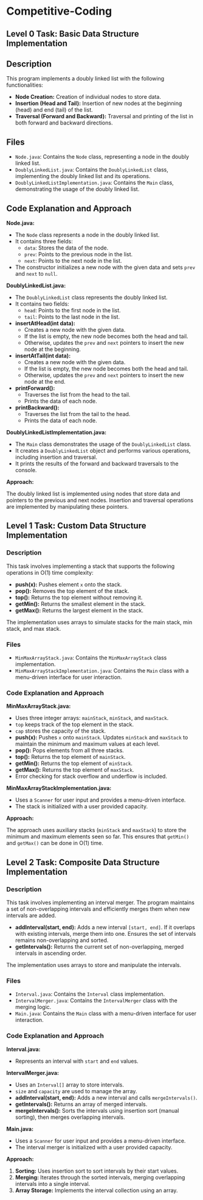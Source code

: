 # Competitive-Coding 

## Level 0 Task: Basic Data Structure Implementation

## Description

This program implements a doubly linked list with the following functionalities:

* **Node Creation:** Creation of individual nodes to store data.
* **Insertion (Head and Tail):** Insertion of new nodes at the beginning (head) and end (tail) of the list.
* **Traversal (Forward and Backward):** Traversal and printing of the list in both forward and backward directions.

## Files

* `Node.java`: Contains the `Node` class, representing a node in the doubly linked list.
* `DoublyLinkedList.java`: Contains the `DoublyLinkedList` class, implementing the doubly linked list and its operations.
* `DoublyLinkedListImplementation.java`: Contains the `Main` class, demonstrating the usage of the doubly linked list.

## Code Explanation and Approach

**Node.java:**

* The `Node` class represents a node in the doubly linked list.
* It contains three fields:
    * `data`: Stores the data of the node.
    * `prev`: Points to the previous node in the list.
    * `next`: Points to the next node in the list.
* The constructor initializes a new node with the given data and sets `prev` and `next` to `null`.

**DoublyLinkedList.java:**

* The `DoublyLinkedList` class represents the doubly linked list.
* It contains two fields:
    * `head`: Points to the first node in the list.
    * `tail`: Points to the last node in the list.
* **insertAtHead(int data):**
    * Creates a new node with the given data.
    * If the list is empty, the new node becomes both the head and tail.
    * Otherwise, updates the `prev` and `next` pointers to insert the new node at the beginning.
* **insertAtTail(int data):**
    * Creates a new node with the given data.
    * If the list is empty, the new node becomes both the head and tail.
    * Otherwise, updates the `prev` and `next` pointers to insert the new node at the end.
* **printForward():**
    * Traverses the list from the head to the tail.
    * Prints the data of each node.
* **printBackward():**
    * Traverses the list from the tail to the head.
    * Prints the data of each node.

**DoublyLinkedListImplementation.java:**

* The `Main` class demonstrates the usage of the `DoublyLinkedList` class.
* It creates a `DoublyLinkedList` object and performs various operations, including insertion and traversal.
* It prints the results of the forward and backward traversals to the console.

**Approach:**

The doubly linked list is implemented using nodes that store data and pointers to the previous and next nodes. Insertion and traversal operations are implemented by manipulating these pointers.

## Level 1 Task: Custom Data Structure Implementation

### Description

This task involves implementing a stack that supports the following operations in O(1) time complexity:

* **push(x):** Pushes element `x` onto the stack.
* **pop():** Removes the top element of the stack.
* **top():** Returns the top element without removing it.
* **getMin():** Returns the smallest element in the stack.
* **getMax():** Returns the largest element in the stack.

The implementation uses arrays to simulate stacks for the main stack, min stack, and max stack.

### Files

* `MinMaxArrayStack.java`: Contains the `MinMaxArrayStack` class implementation.
* `MinMaxArrayStackImplementation.java`: Contains the `Main` class with a menu-driven interface for user interaction.

### Code Explanation and Approach

**MinMaxArrayStack.java:**

* Uses three integer arrays: `mainStack`, `minStack`, and `maxStack`.
* `top` keeps track of the top element in the stack.
* `cap` stores the capacity of the stack.
* **push(x):** Pushes `x` onto `mainStack`. Updates `minStack` and `maxStack` to maintain the minimum and maximum values at each level.
* **pop():** Pops elements from all three stacks.
* **top():** Returns the top element of `mainStack`.
* **getMin():** Returns the top element of `minStack`.
* **getMax():** Returns the top element of `maxStack`.
* Error checking for stack overflow and underflow is included.

**MinMaxArrayStackImplementation.java:**

* Uses a `Scanner` for user input and provides a menu-driven interface.
* The stack is initialized with a user provided capacity.

**Approach:**

The approach uses auxiliary stacks (`minStack` and `maxStack`) to store the minimum and maximum elements seen so far. This ensures that `getMin()` and `getMax()` can be done in O(1) time.

## Level 2 Task: Composite Data Structure Implementation

### Description

This task involves implementing an interval merger. The program maintains a set of non-overlapping intervals and efficiently merges them when new intervals are added.

* **addInterval(start, end):** Adds a new interval `[start, end]`. If it overlaps with existing intervals, merge them into one. Ensures the set of intervals remains non-overlapping and sorted.
* **getIntervals():** Returns the current set of non-overlapping, merged intervals in ascending order.

The implementation uses arrays to store and manipulate the intervals.

### Files

* `Interval.java`: Contains the `Interval` class implementation.
* `IntervalMerger.java`: Contains the `IntervalMerger` class with the merging logic.
* `Main.java`: Contains the `Main` class with a menu-driven interface for user interaction.

### Code Explanation and Approach

**Interval.java:**

* Represents an interval with `start` and `end` values.

**IntervalMerger.java:**

* Uses an `Interval[]` array to store intervals.
* `size` and `capacity` are used to manage the array.
* **addInterval(start, end):** Adds a new interval and calls `mergeIntervals()`.
* **getIntervals():** Returns an array of merged intervals.
* **mergeIntervals():** Sorts the intervals using insertion sort (manual sorting), then merges overlapping intervals.

**Main.java:**

* Uses a `Scanner` for user input and provides a menu-driven interface.
* The interval merger is initialized with a user provided capacity.

**Approach:**

1.  **Sorting:** Uses insertion sort to sort intervals by their start values.
2.  **Merging:** Iterates through the sorted intervals, merging overlapping intervals into a single interval.
3.  **Array Storage:** Implements the interval collection using an array.
